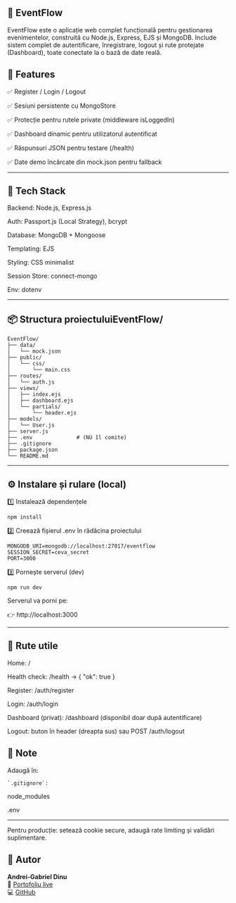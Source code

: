 ## 🪩 EventFlow

EventFlow este o aplicație web complet funcțională pentru gestionarea evenimentelor, construită cu Node.js, Express, EJS și MongoDB.
Include sistem complet de autentificare, înregistrare, logout și rute protejate (Dashboard), toate conectate la o bază de date reală.

## 🚀 Features

✅ Register / Login / Logout

✅ Sesiuni persistente cu MongoStore

✅ Protecție pentru rutele private (middleware isLoggedIn)

✅ Dashboard dinamic pentru utilizatorul autentificat

✅ Răspunsuri JSON pentru testare (/health)

✅ Date demo încărcate din mock.json pentru fallback

---

## 🧰 Tech Stack

Backend: Node.js, Express.js

Auth: Passport.js (Local Strategy), bcrypt

Database: MongoDB + Mongoose

Templating: EJS

Styling: CSS minimalist

Session Store: connect-mongo

Env: dotenv

---

## 📦 Structura proiectuluiEventFlow/

```
EventFlow/
├── data/
│   └── mock.json
├── public/
│   └── css/
│       └── main.css
├── routes/
│   └── auth.js
├── views/
│   ├── index.ejs
│   ├── dashboard.ejs
│   └── partials/
│       └── header.ejs
├── models/
│   └── User.js
├── server.js
├── .env              # (NU îl comite)
├── .gitignore
├── package.json
└── README.md
```

---

## ⚙️ Instalare și rulare (local)

1️⃣ Instalează dependențele

```
npm install

```

2️⃣ Creează fișierul .env în rădăcina proiectului

```env
MONGODB_URI=mongodb://localhost:27017/eventflow
SESSION_SECRET=ceva_secret
PORT=3000

```

3️⃣ Pornește serverul (dev)

```
npm run dev

```

Serverul va porni pe:

👉 http://localhost:3000

---

## 🔐 Rute utile

Home: /

Health check: /health → { "ok": true }

Register: /auth/register

Login: /auth/login

Dashboard (privat): /dashboard (disponibil doar după autentificare)

Logout: buton în header (dreapta sus) sau POST /auth/logout

## 📝 Note

Adaugă în:
```
`.gitignore`:

``` 

node_modules

.env

---

Pentru producție: setează cookie secure, adaugă rate limiting și validări suplimentare.

## 👤 Autor

**Andrei-Gabriel Dinu**  
🔗 [Portofoliu live](https://andreigabriel1.github.io)  
💻 [GitHub](https://github.com/AndreiGabriel1)